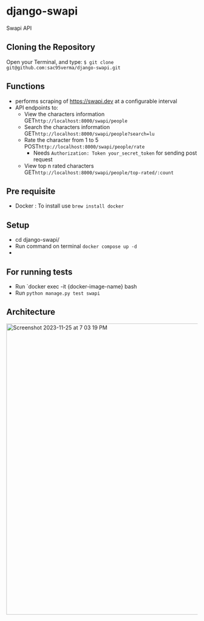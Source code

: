 # django-swapi
Swapi API

## Cloning the Repository
Open your Terminal, and type: `$ git clone git@github.com:sac95verma/django-swapi.git`

## Functions
- performs scraping of https://swapi.dev at a configurable interval
- API endpoints to:
  - View the characters information GET`http://localhost:8000/swapi/people`
  - Search the characters information GET`http://localhost:8000/swapi/people?search=lu`
  - Rate the character from 1 to 5 POST`http://localhost:8000/swapi/people/rate`
    - Needs `Authorization: Token your_secret_token` for sending post request
  - View top n rated characters GET`http://localhost:8000/swapi/people/top-rated/:count`
 
## Pre requisite
- Docker : To install use `brew install docker`

## Setup
- cd django-swapi/
- Run command on terminal `docker compose up -d`
- 

## For running tests
- Run `docker exec -it {docker-image-name} bash
- Run `python manage.py test swapi`

## Architecture
<img width="765" alt="Screenshot 2023-11-25 at 7 03 19 PM" src="https://github.com/sac95verma/django-swapi/assets/20048299/12546301-37d9-4994-95d7-997cb65cc8ea">
